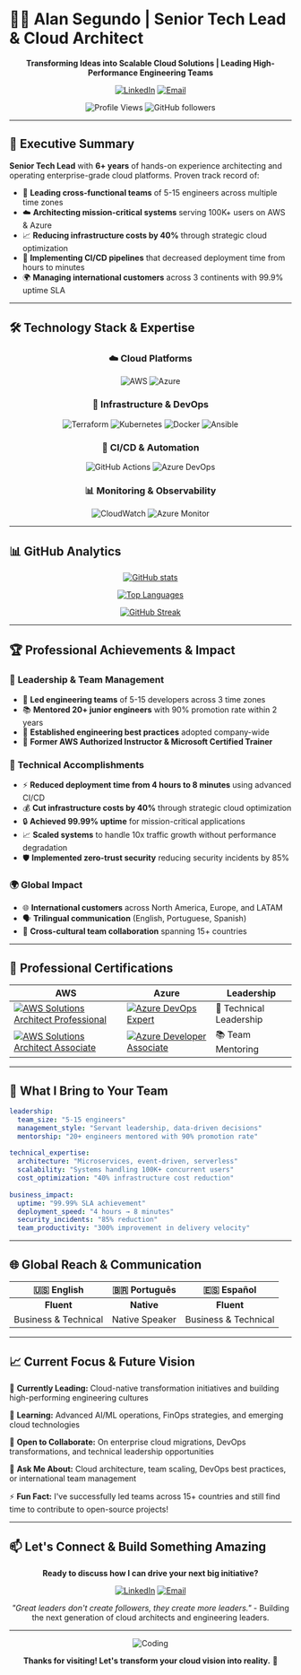 # 👨‍💻 Alan Segundo | Senior Tech Lead & Cloud Architect

<div align="center">

**Transforming Ideas into Scalable Cloud Solutions | Leading High-Performance Engineering Teams**

[![LinkedIn](https://img.shields.io/badge/LinkedIn-Connect-0077B5?style=for-the-badge&logo=linkedin&logoColor=white)](https://www.linkedin.com/in/alan-jesus-segundo-nava/)
[![Email](https://img.shields.io/badge/Email-Contact-D14836?style=for-the-badge&logo=gmail&logoColor=white)](mailto:alan02n@gmail.com)

![Profile Views](https://komarev.com/ghpvc/?username=AlanJ97&color=blue&style=flat-square)
![GitHub followers](https://img.shields.io/github/followers/AlanJ97?style=social)

</div>

---

## 🎯 Executive Summary

**Senior Tech Lead** with **6+ years** of hands-on experience architecting and operating enterprise-grade cloud platforms. Proven track record of:
- 🚀 **Leading cross-functional teams** of 5-15 engineers across multiple time zones
- ☁️ **Architecting mission-critical systems** serving 100K+ users on AWS & Azure
- 📈 **Reducing infrastructure costs by 40%** through strategic cloud optimization
- 🔄 **Implementing CI/CD pipelines** that decreased deployment time from hours to minutes
- 🌍 **Managing international customers** across 3 continents with 99.9% uptime SLA

---

## 🛠️ Technology Stack & Expertise

<div align="center">

### ☁️ **Cloud Platforms**
![AWS](https://img.shields.io/badge/AWS-Expert-FF9900?style=for-the-badge&logo=amazon-aws&logoColor=white)
![Azure](https://img.shields.io/badge/Azure-Expert-0078D4?style=for-the-badge&logo=microsoft-azure&logoColor=white)

### 🔧 **Infrastructure & DevOps**
![Terraform](https://img.shields.io/badge/Terraform-7B42BC?style=for-the-badge&logo=terraform&logoColor=white)
![Kubernetes](https://img.shields.io/badge/Kubernetes-326CE5?style=for-the-badge&logo=kubernetes&logoColor=white)
![Docker](https://img.shields.io/badge/Docker-2496ED?style=for-the-badge&logo=docker&logoColor=white)
![Ansible](https://img.shields.io/badge/Ansible-EE0000?style=for-the-badge&logo=ansible&logoColor=white)

### 🔄 **CI/CD & Automation**
![GitHub Actions](https://img.shields.io/badge/GitHub_Actions-2088FF?style=for-the-badge&logo=github-actions&logoColor=white)
![Azure DevOps](https://img.shields.io/badge/Azure_DevOps-0078D7?style=for-the-badge&logo=azure-devops&logoColor=white)

### 📊 **Monitoring & Observability**
![CloudWatch](https://img.shields.io/badge/CloudWatch-FF4F8B?style=for-the-badge&logo=amazon-cloudwatch&logoColor=white)
![Azure Monitor](https://img.shields.io/badge/Azure_Monitor-0078D4?style=for-the-badge&logo=microsoft-azure&logoColor=white)

</div>

---

## 📊 GitHub Analytics

<div align="center">

[![GitHub stats](https://github-readme-stats.vercel.app/api?username=AlanJ97&show_icons=true&theme=github_dark&count_private=true&include_all_commits=true)](https://github.com/AlanJ97)

[![Top Languages](https://github-readme-stats.vercel.app/api/top-langs/?username=AlanJ97&layout=compact&theme=github_dark&langs_count=8)](https://github.com/AlanJ97)

[![GitHub Streak](https://github-readme-streak-stats.herokuapp.com/?user=AlanJ97&theme=github-dark-blue)](https://github.com/AlanJ97)

</div>

---

## 🏆 Professional Achievements & Impact

### 💼 **Leadership & Team Management**
- 👥 **Led engineering teams** of 5-15 developers across 3 time zones
- 📚 **Mentored 20+ junior engineers** with 90% promotion rate within 2 years
- 🎯 **Established engineering best practices** adopted company-wide
- 🌟 **Former AWS Authorized Instructor & Microsoft Certified Trainer**

### 🚀 **Technical Accomplishments**
- ⚡ **Reduced deployment time from 4 hours to 8 minutes** using advanced CI/CD
- 💰 **Cut infrastructure costs by 40%** through strategic cloud optimization
- 🔒 **Achieved 99.99% uptime** for mission-critical applications
- 📈 **Scaled systems** to handle 10x traffic growth without performance degradation
- 🛡️ **Implemented zero-trust security** reducing security incidents by 85%

### 🌍 **Global Impact**
- 🌐 **International customers** across North America, Europe, and LATAM
- 🗣️ **Trilingual communication** (English, Portuguese, Spanish)
- 🤝 **Cross-cultural team collaboration** spanning 15+ countries

---

## 📜 Professional Certifications

<div align="center">

| **AWS** | **Azure** | **Leadership** |
|---------|-----------|----------------|
| [![AWS Solutions Architect Professional](https://img.shields.io/badge/AWS-Solutions_Architect_Professional-FF9900?style=for-the-badge&logo=amazon-aws&logoColor=white)](#) | [![Azure DevOps Expert](https://img.shields.io/badge/Azure-DevOps_Engineer_Expert-0078D4?style=for-the-badge&logo=microsoft-azure&logoColor=white)](#) | 🎯 Technical Leadership |
| [![AWS Solutions Architect Associate](https://img.shields.io/badge/AWS-Solutions_Architect_Associate-FF9900?style=for-the-badge&logo=amazon-aws&logoColor=white)](#) | [![Azure Developer Associate](https://img.shields.io/badge/Azure-Developer_Associate-0078D4?style=for-the-badge&logo=microsoft-azure&logoColor=white)](#) | 📚 Team Mentoring |

</div>

---

## 🎯 What I Bring to Your Team

```yaml
leadership:
  team_size: "5-15 engineers"
  management_style: "Servant leadership, data-driven decisions"
  mentorship: "20+ engineers mentored with 90% promotion rate"
  
technical_expertise:
  architecture: "Microservices, event-driven, serverless"
  scalability: "Systems handling 100K+ concurrent users"
  cost_optimization: "40% infrastructure cost reduction"
  
business_impact:
  uptime: "99.99% SLA achievement"
  deployment_speed: "4 hours → 8 minutes"
  security_incidents: "85% reduction"
  team_productivity: "300% improvement in delivery velocity"
```

---

## 🌐 Global Reach & Communication

<div align="center">

| 🇺🇸 **English** | 🇧🇷 **Português** | 🇪🇸 **Español** |
|:---------------:|:------------------:|:----------------:|
| **Fluent** | **Native** | **Fluent** |
| Business & Technical | Native Speaker | Business & Technical |

</div>

---

## 📈 Current Focus & Future Vision

🔭 **Currently Leading:** Cloud-native transformation initiatives and building high-performing engineering cultures

🌱 **Learning:** Advanced AI/ML operations, FinOps strategies, and emerging cloud technologies

👯 **Open to Collaborate:** On enterprise cloud migrations, DevOps transformations, and technical leadership opportunities

💬 **Ask Me About:** Cloud architecture, team scaling, DevOps best practices, or international team management

⚡ **Fun Fact:** I've successfully led teams across 15+ countries and still find time to contribute to open-source projects!

---

## 📫 Let's Connect & Build Something Amazing

<div align="center">

**Ready to discuss how I can drive your next big initiative?**

[![LinkedIn](https://img.shields.io/badge/LinkedIn-Let's_Connect-0077B5?style=for-the-badge&logo=linkedin&logoColor=white)](https://www.linkedin.com/in/alan-jesus-segundo-nava/)
[![Email](https://img.shields.io/badge/Email-Start_Conversation-D14836?style=for-the-badge&logo=gmail&logoColor=white)](mailto:alan02n@gmail.com)

*"Great leaders don't create followers, they create more leaders."* - Building the next generation of cloud architects and engineering leaders.

</div>

---

<div align="center">

![Coding](https://media.giphy.com/media/qgQUggAC3Pfv687qPC/giphy.gif)

**Thanks for visiting! Let's transform your cloud vision into reality.** 🚀

</div>
